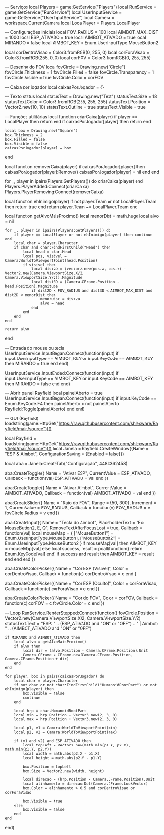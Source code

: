 -- Serviços
local Players = game:GetService("Players")
local RunService = game:GetService("RunService")
local UserInputService = game:GetService("UserInputService")
local Camera = workspace.CurrentCamera
local LocalPlayer = Players.LocalPlayer

-- Configurações iniciais
local FOV_RADIUS = 100
local AIMBOT_MAX_DIST = 1000
local ESP_ATIVADO = true
local AIMBOT_ATIVADO = true
local MIRANDO = false
local AIMBOT_KEY = Enum.UserInputType.MouseButton2

local corDentroVisao = Color3.fromRGB(0, 255, 0)
local corForaVisao = Color3.fromRGB(255, 0, 0)
local corFOV = Color3.fromRGB(0, 255, 255)

-- Desenho do FOV
local fovCircle = Drawing.new("Circle")
fovCircle.Thickness = 1
fovCircle.Filled = false
fovCircle.Transparency = 1
fovCircle.Visible = true
fovCircle.Color = corFOV

-- Caixa por jogador
local caixasPorJogador = {}

-- Texto status
local statusText = Drawing.new("Text")
statusText.Size = 18
statusText.Color = Color3.fromRGB(255, 255, 255)
statusText.Position = Vector2.new(10, 10)
statusText.Outline = true
statusText.Visible = true

-- Funções utilitárias
local function criarCaixa(player)
	if player == LocalPlayer then return end
	if caixasPorJogador[player] then return end

	local box = Drawing.new("Square")
	box.Thickness = 2
	box.Filled = false
	box.Visible = false
	caixasPorJogador[player] = box
end

local function removerCaixa(player)
	if caixasPorJogador[player] then
		caixasPorJogador[player]:Remove()
		caixasPorJogador[player] = nil
	end
end

for _, player in ipairs(Players:GetPlayers()) do criarCaixa(player) end
Players.PlayerAdded:Connect(criarCaixa)
Players.PlayerRemoving:Connect(removerCaixa)

local function ehInimigo(player)
	if not player.Team or not LocalPlayer.Team then return true end
	return player.Team ~= LocalPlayer.Team
end

local function getAlvoMaisProximo()
	local menorDist = math.huge
	local alvo = nil

	for _, player in ipairs(Players:GetPlayers()) do
		if player == LocalPlayer or not ehInimigo(player) then continue end
		local char = player.Character
		if char and char:FindFirstChild("Head") then
			local head = char.Head
			local pos, visivel = Camera:WorldToViewportPoint(head.Position)
			if visivel then
				local dist2D = (Vector2.new(pos.X, pos.Y) - Vector2.new(Camera.ViewportSize.X/2, Camera.ViewportSize.Y/2)).Magnitude
				local dist3D = (Camera.CFrame.Position - head.Position).Magnitude
				if dist2D < FOV_RADIUS and dist3D < AIMBOT_MAX_DIST and dist2D < menorDist then
					menorDist = dist2D
					alvo = head
				end
			end
		end
	end

	return alvo
end

-- Entrada do mouse ou tecla
UserInputService.InputBegan:Connect(function(input)
	if input.UserInputType == AIMBOT_KEY or input.KeyCode == AIMBOT_KEY then
		MIRANDO = true
	end
end)

UserInputService.InputEnded:Connect(function(input)
	if input.UserInputType == AIMBOT_KEY or input.KeyCode == AIMBOT_KEY then
		MIRANDO = false
	end
end)

-- Abrir painel Rayfield
local painelAberto = true
UserInputService.InputBegan:Connect(function(input)
	if input.KeyCode == Enum.KeyCode.F4 then
		painelAberto = not painelAberto
		Rayfield:Toggle(painelAberto)
	end
end)

-- GUI (Rayfield)
loadstring(game:HttpGet("https://raw.githubusercontent.com/shlexware/Rayfield/main/source"))()

local Rayfield = loadstring(game:HttpGet("https://raw.githubusercontent.com/shlexware/Rayfield/main/source"))()
local Janela = Rayfield:CreateWindow({Name = "ESP & Aimbot", ConfigurationSaving = {Enabled = false}})

local aba = Janela:CreateTab("Configuração", 4483362458)

aba:CreateToggle({
	Name = "Ativar ESP",
	CurrentValue = ESP_ATIVADO,
	Callback = function(val)
		ESP_ATIVADO = val
	end
})

aba:CreateToggle({
	Name = "Ativar Aimbot",
	CurrentValue = AIMBOT_ATIVADO,
	Callback = function(val)
		AIMBOT_ATIVADO = val
	end
})

aba:CreateSlider({
	Name = "Raio do FOV",
	Range = {50, 300},
	Increment = 1,
	CurrentValue = FOV_RADIUS,
	Callback = function(v)
		FOV_RADIUS = v
		fovCircle.Radius = v
	end
})

aba:CreateInput({
	Name = "Tecla do Aimbot",
	PlaceholderText = "Ex: MouseButton2, E, Q",
	RemoveTextAfterFocusLost = true,
	Callback = function(val)
		local mouseMap = {
			["MouseButton1"] = Enum.UserInputType.MouseButton1,
			["MouseButton2"] = Enum.UserInputType.MouseButton2
		}
		if mouseMap[val] then
			AIMBOT_KEY = mouseMap[val]
		else
			local success, result = pcall(function() return Enum.KeyCode[val] end)
			if success and result then
				AIMBOT_KEY = result
			end
		end
	end
})

aba:CreateColorPicker({
	Name = "Cor ESP (Visível)",
	Color = corDentroVisao,
	Callback = function(c)
		corDentroVisao = c
	end
})

aba:CreateColorPicker({
	Name = "Cor ESP (Oculto)",
	Color = corForaVisao,
	Callback = function(c)
		corForaVisao = c
	end
})

aba:CreateColorPicker({
	Name = "Cor do FOV",
	Color = corFOV,
	Callback = function(c)
		corFOV = c
		fovCircle.Color = c
	end
})

-- Loop
RunService.RenderStepped:Connect(function()
	fovCircle.Position = Vector2.new(Camera.ViewportSize.X/2, Camera.ViewportSize.Y/2)
	statusText.Text = "ESP: " .. (ESP_ATIVADO and "ON" or "OFF") .. " | Aimbot: " .. (AIMBOT_ATIVADO and "ON" or "OFF")

	if MIRANDO and AIMBOT_ATIVADO then
		local alvo = getAlvoMaisProximo()
		if alvo then
			local dir = (alvo.Position - Camera.CFrame.Position).Unit
			Camera.CFrame = CFrame.new(Camera.CFrame.Position, Camera.CFrame.Position + dir)
		end
	end

	for player, box in pairs(caixasPorJogador) do
		local char = player.Character
		if not char or not char:FindFirstChild("HumanoidRootPart") or not ehInimigo(player) then
			box.Visible = false
			continue
		end

		local hrp = char.HumanoidRootPart
		local min = hrp.Position - Vector3.new(2, 3, 0)
		local max = hrp.Position + Vector3.new(2, 3, 0)

		local p1, v1 = Camera:WorldToViewportPoint(min)
		local p2, v2 = Camera:WorldToViewportPoint(max)

		if (v1 and v2) and ESP_ATIVADO then
			local topLeft = Vector2.new(math.min(p1.X, p2.X), math.min(p1.Y, p2.Y))
			local width = math.abs(p2.X - p1.X)
			local height = math.abs(p2.Y - p1.Y)

			box.Position = topLeft
			box.Size = Vector2.new(width, height)

			local direcao = (hrp.Position - Camera.CFrame.Position).Unit
			local alinhamento = direcao:Dot(Camera.CFrame.LookVector)
			box.Color = alinhamento > 0.5 and corDentroVisao or corForaVisao

			box.Visible = true
		else
			box.Visible = false
		end
	end
end)
